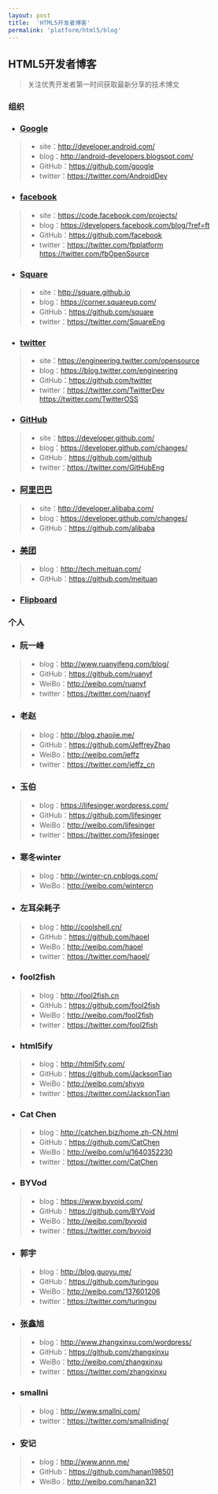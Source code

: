 ```yaml
---
layout: post
title:  'HTML5开发者博客'
permalink: 'platform/html5/blog'
---
```


## HTML5开发者博客
> 关注优秀开发者第一时间获取最新分享的技术博文

### 组织

* ### [Google](https://developers.google.com/)
> * site：http://developer.android.com/
> * blog：http://android-developers.blogspot.com/
> * GitHub：https://github.com/google
> * twitter：https://twitter.com/AndroidDev

* ### [facebook](https://developers.facebook.com/)
> * site：https://code.facebook.com/projects/
> * blog：https://developers.facebook.com/blog/?ref=ft
> * GitHub：https://github.com/facebook
> * twitter：https://twitter.com/fbplatform    https://twitter.com/fbOpenSource

* ### [Square](http://square.github.io)
> * site：http://square.github.io
> * blog：https://corner.squareup.com/
> * GitHub：https://github.com/square
> * twitter：https://twitter.com/SquareEng  

* ### [twitter](https://dev.twitter.com/)
> * site：https://engineering.twitter.com/opensource
> * blog：https://blog.twitter.com/engineering
> * GitHub：https://github.com/twitter
> * twitter：https://twitter.com/TwitterDev
https://twitter.com/TwitterOSS

* ### [GitHub](https://developer.github.com/)
> * site：https://developer.github.com/
> * blog：https://developer.github.com/changes/
> * GitHub：https://github.com/github
> * twitter：https://twitter.com/GitHubEng

* ### [阿里巴巴](http://developer.alibaba.com/)
> * site：http://developer.alibaba.com/
> * blog：https://developer.github.com/changes/
> * GitHub：https://github.com/alibaba

* ### [美团](http://tech.meituan.com/)
> * blog：http://tech.meituan.com/
> * GitHub：https://github.com/meituan

* ### [Flipboard](https://github.com/Flipboard)

### 个人

* ### 阮一峰
> * blog：http://www.ruanyifeng.com/blog/
> * GitHub：https://github.com/ruanyf
> * WeiBo：http://weibo.com/ruanyf
> * twitter：https://twitter.com/ruanyf

* ### 老赵
> * blog：http://blog.zhaojie.me/
> * GitHub：https://github.com/JeffreyZhao
> * WeiBo：http://weibo.com/jeffz
> * twitter：https://twitter.com/jeffz_cn

* ### 玉伯
> * blog：https://lifesinger.wordpress.com/
> * GitHub：https://github.com/lifesinger
> * WeiBo：http://weibo.com/lifesinger
> * twitter：https://twitter.com/lifesinger

* ### 寒冬winter
> * blog：http://winter-cn.cnblogs.com/
> * WeiBo：http://weibo.com/wintercn

* ### 左耳朵耗子
> * blog：http://coolshell.cn/
> * GitHub：https://github.com/haoel
> * WeiBo：http://weibo.com/haoel
> * twitter：https://twitter.com/haoel/

* ### fool2fish
> * blog：http://fool2fish.cn
> * GitHub：https://github.com/fool2fish
> * WeiBo：http://weibo.com/fool2fish
> * twitter：https://twitter.com/fool2fish

* ### html5ify
> * blog：http://html5ify.com/
> * GitHub：https://github.com/JacksonTian
> * WeiBo：http://weibo.com/shyvo
> * twitter：https://twitter.com/JacksonTian

* ### Cat Chen
> * blog：http://catchen.biz/home.zh-CN.html
> * GitHub：https://github.com/CatChen
> * WeiBo：http://weibo.com/u/1640352230
> * twitter：https://twitter.com/CatChen

* ### BYVod
> * blog：https://www.byvoid.com/
> * GitHub：https://github.com/BYVoid
> * WeiBo：http://weibo.com/byvoid
> * twitter：https://twitter.com/byvoid

* ### 郭宇
> * blog：http://blog.guoyu.me/
> * GitHub：https://github.com/turingou
> * WeiBo：http://weibo.com/137601206
> * twitter：https://twitter.com/turingou

* ### 张鑫旭
> * blog：http://www.zhangxinxu.com/wordpress/
> * GitHub：https://github.com/zhangxinxu
> * WeiBo：http://weibo.com/zhangxinxu
> * twitter：https://twitter.com/zhangxinxu

* ### smallni
> * blog：http://www.smallni.com/
> * twitter：https://twitter.com/smallniding/

* ### 安记
> * blog：http://www.annn.me/
> * GitHub：https://github.com/hanan198501
> * WeiBo：http://weibo.com/hanan321
